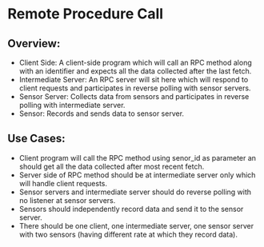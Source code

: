 # Remote Procedure Call

## Overview:
- Client Side: A client-side program which will call an RPC method along with an identifier and expects all the data collected after the last fetch.
- Intermediate Server: An RPC server will sit here which will respond to client requests and participates in reverse polling with sensor servers.
- Sensor Server: Collects data from sensors and participates in reverse polling with intermediate server.
- Sensor: Records and sends data to sensor server.

## Use Cases:
- Client program will call the RPC method using senor_id as parameter an should get all the data collected after most recent fetch.
- Server side of RPC method should be at intermediate server only which will handle client requests.
- Sensor servers and intermediate server should do reverse polling with no listener at sensor servers.
- Sensors should independently record data and send it to the sensor server.
- There should be one client, one intermediate server, one sensor server with two sensors (having different rate at which they record data).